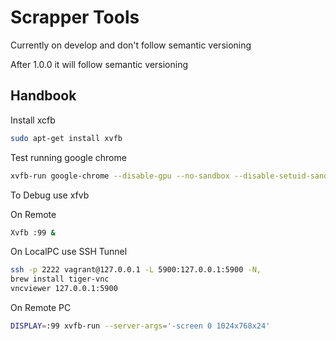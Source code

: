 # Scrapper Tools

Currently on develop and don't follow semantic versioning

After 1.0.0 it will follow semantic versioning

## Handbook

Install xcfb
```bash
sudo apt-get install xvfb
```

Test running google chrome

```bash
xvfb-run google-chrome --disable-gpu --no-sandbox --disable-setuid-sandbox
```

To Debug use xfvb

On Remote

```bash
Xvfb :99 &
```

On LocalPC use SSH Tunnel

```bash
ssh -p 2222 vagrant@127.0.0.1 -L 5900:127.0.0.1:5900 -N,
brew install tiger-vnc
vncviewer 127.0.0.1:5900
```

On Remote PC

```bash
DISPLAY=:99 xvfb-run --server-args='-screen 0 1024x768x24'
```
